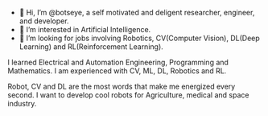 - 👋 Hi, I’m @botseye, a self motivated and deligent researcher, engineer, and developer.
- 👀 I’m interested in Artificial Intelligence.
- 💞️ I’m looking for jobs involving Robotics, CV(Computer Vision), DL(Deep Learning) and RL(Reinforcement Learning).

<!---
botseye/botseye is a ✨ special ✨ repository because its `README.md` (this file) appears on your GitHub profile.
You can click the Preview link to take a look at your changes.
--->
I learned Electrical and Automation Engineering, Programming and Mathematics. 
I am experienced with CV, ML, DL, Robotics and RL.

Robot, CV and DL are the most words that make me energized every second.
I want to develop cool robots for Agriculture, medical and space industry.

